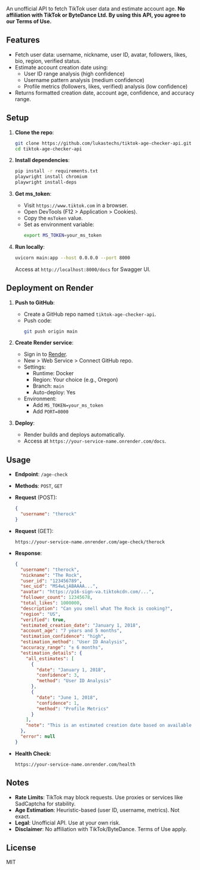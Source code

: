An unofficial API to fetch TikTok user data and estimate account age. **No affiliation with TikTok or ByteDance Ltd. By using this API, you agree to our Terms of Use.**

## Features

- Fetch user data: username, nickname, user ID, avatar, followers, likes, bio, region, verified status.
- Estimate account creation date using:
  - User ID range analysis (high confidence)
  - Username pattern analysis (medium confidence)
  - Profile metrics (followers, likes, verified) analysis (low confidence)
- Returns formatted creation date, account age, confidence, and accuracy range.

## Setup

1. **Clone the repo**:
   ```bash
   git clone https://github.com/lukastechs/tiktok-age-checker-api.git
   cd tiktok-age-checker-api
   ```

2. **Install dependencies**:
   ```bash
   pip install -r requirements.txt
   playwright install chromium
   playwright install-deps
   ```

3. **Get ms_token**:
   - Visit `https://www.tiktok.com` in a browser.
   - Open DevTools (F12 > Application > Cookies).
   - Copy the `msToken` value.
   - Set as environment variable:
     ```bash
     export MS_TOKEN=your_ms_token
     ```

4. **Run locally**:
   ```bash
   uvicorn main:app --host 0.0.0.0 --port 8000
   ```
   Access at `http://localhost:8000/docs` for Swagger UI.

## Deployment on Render

1. **Push to GitHub**:
   - Create a GitHub repo named `tiktok-age-checker-api`.
   - Push code:
     ```bash
     git push origin main
     ```

2. **Create Render service**:
   - Sign in to [Render](https://render.com).
   - New > Web Service > Connect GitHub repo.
   - Settings:
     - Runtime: Docker
     - Region: Your choice (e.g., Oregon)
     - Branch: `main`
     - Auto-deploy: Yes
   - Environment:
     - Add `MS_TOKEN=your_ms_token`
     - Add `PORT=8000`

3. **Deploy**:
   - Render builds and deploys automatically.
   - Access at `https://your-service-name.onrender.com/docs`.

## Usage

- **Endpoint**: `/age-check`
- **Methods**: `POST`, `GET`
- **Request** (POST):
  ```json
  {
    "username": "therock"
  }
  ```
- **Request** (GET):
  ```
  https://your-service-name.onrender.com/age-check/therock
  ```
- **Response**:
  ```json
  {
    "username": "therock",
    "nickname": "The Rock",
    "user_id": "123456789",
    "sec_uid": "MS4wLjABAAAA...",
    "avatar": "https://p16-sign-va.tiktokcdn.com/...",
    "follower_count": 12345678,
    "total_likes": 1000000,
    "description": "Can you smell what The Rock is cooking?",
    "region": "US",
    "verified": true,
    "estimated_creation_date": "January 1, 2018",
    "account_age": "7 years and 5 months",
    "estimation_confidence": "high",
    "estimation_method": "User ID Analysis",
    "accuracy_range": "± 6 months",
    "estimation_details": {
      "all_estimates": [
        {
          "date": "January 1, 2018",
          "confidence": 3,
          "method": "User ID Analysis"
        },
        {
          "date": "June 1, 2018",
          "confidence": 1,
          "method": "Profile Metrics"
        }
      ],
      "note": "This is an estimated creation date based on available data. Actual creation date may vary."
    },
    "error": null
  }
  ```

- **Health Check**:
  ```
  https://your-service-name.onrender.com/health
  ```

## Notes

- **Rate Limits**: TikTok may block requests. Use proxies or services like SadCaptcha for stability.
- **Age Estimation**: Heuristic-based (user ID, username, metrics). Not exact.
- **Legal**: Unofficial API. Use at your own risk.
- **Disclaimer**: No affiliation with TikTok/ByteDance. Terms of Use apply.

## License

MIT

